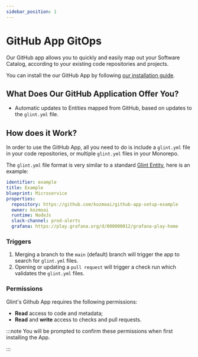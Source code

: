 ```yaml
---
sidebar_position: 1
---
```


# GitHub App GitOps

Our GitHub app allows you to quickly and easily map out your Software Catalog, according to your existing code repositories and projects.

You can install the our GitHub App by following [our installation guide](../../git/github/installation.md).

## What Does Our GitHub Application Offer You?​

- Automatic updates to Entities mapped from GitHub, based on updates to the `glint.yml` file.

## How does it Work?

In order to use the GitHub App, all you need to do is include a `glint.yml` file in your code repositories, or multiple `glint.yml` files in your Monorepo.

The `glint.yml` file format is very similar to a standard [Glint Entity](../../sync-data-to-catalog.md#entity-json-structure), here is an example:

```yaml showLineNumbers
identifier: example
title: Example
blueprint: Microservice
properties:
  repository: https://github.com/kozmoai/github-app-setup-example
  owner: kozmoai
  runtime: NodeJs
  slack-channel: prod-alerts
  grafana: https://play.grafana.org/d/000000012/grafana-play-home
```

### Triggers

1. Merging a branch to the `main` (default) branch will trigger the app to search for `glint.yml` files.
2. Opening or updating a `pull request` will trigger a check run which validates the `glint.yml` files.

### Permissions

Glint's Github App requires the following permissions:

- **Read** access to code and metadata;
- **Read** and **write** access to checks and pull requests.

:::note
You will be prompted to confirm these permissions when first installing the App.

:::
